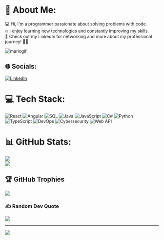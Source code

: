 # 💫 About Me:
💻 Hi, I'm a programmer passionate about solving problems with code. <br>🔥 I enjoy learning new technologies and constantly improving my skills. <br>🚀 Check out my LinkedIn for networking and more about my professional journey! 👨‍💻

![mariogif](https://user-images.githubusercontent.com/106872157/215724440-9460fed9-ff26-4884-8491-f13c228d4cb2.gif)

## 🌐 Socials:
[![LinkedIn](https://img.shields.io/badge/LinkedIn-%230077B5.svg?logo=linkedin&logoColor=white)](https://linkedin.com/in/mrtngrulyo)

# 💻 Tech Stack:
![React](https://img.shields.io/badge/React-%2320232a.svg?style=plastic&logo=react&logoColor=%2361DAFB) ![Angular](https://img.shields.io/badge/Angular-%23DD0031.svg?style=plastic&logo=angular&logoColor=white) ![SQL](https://img.shields.io/badge/SQL-%2300f.svg?style=plastic&logo=sql&logoColor=white) ![Java](https://img.shields.io/badge/java-%23ED8B00.svg?style=plastic&logo=java&logoColor=white) ![JavaScript](https://img.shields.io/badge/JavaScript-%23F7DF1E.svg?style=plastic&logo=javascript&logoColor=black) ![C#](https://img.shields.io/badge/C%23-%2395120e.svg?style=plastic&logo=c-sharp&logoColor=white) ![Python](https://img.shields.io/badge/Python-3670A0?style=plastic&logo=python&logoColor=ffdd54) ![TypeScript](https://img.shields.io/badge/TypeScript-%23007ACC.svg?style=plastic&logo=typescript&logoColor=white) ![DevOps](https://img.shields.io/badge/DevOps-%23F05033.svg?style=plastic&logo=devops&logoColor=white) ![Cybersecurity](https://img.shields.io/badge/Cybersecurity-%23121011.svg?style=plastic&logo=cybersecurity&logoColor=white) ![Web API](https://img.shields.io/badge/Web%20API-%231572B6.svg?style=plastic&logo=web%20api&logoColor=white)

# 📊 GitHub Stats:
![](https://github-readme-stats.vercel.app/api?username=mrtng1&theme=swift&hide_border=false&include_all_commits=true&count_private=true)<br/>
![](https://github-readme-stats.vercel.app/api/top-langs/?username=mrtng1&theme=swift&hide_border=false&include_all_commits=true&count_private=true&layout=compact)

## 🏆 GitHub Trophies
![](https://github-profile-trophy.vercel.app/?username=mrtng1&theme=oldie&no-frame=false&no-bg=false&margin-w=4)

### ✍️ Random Dev Quote
![](https://quotes-github-readme.vercel.app/api?type=vetical&theme=radical)

---
[![](https://visitcount.itsvg.in/api?id=mrtng1&icon=5&color=12)](https://visitcount.itsvg.in)

